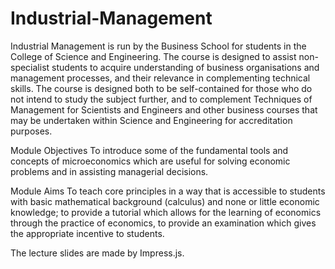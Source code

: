 # Industrial-Management
Industrial Management is run by the Business School for students in the College of Science and Engineering. The course is designed to assist non-specialist students to acquire understanding of business organisations and management processes, and their relevance in complementing technical skills. The course is designed both to be self-contained for those who do not intend to study the subject further, and to complement Techniques of Management for Scientists and Engineers and other business courses that may be undertaken within Science and Engineering for accreditation purposes.

Module Objectives
To introduce some of the fundamental tools and concepts of microeconomics which are useful for solving economic problems and in assisting managerial decisions.

Module Aims
To teach core principles in a way that is accessible to students with basic mathematical background (calculus) and none or little economic knowledge; to provide a tutorial which allows for the learning of economics through the practice of economics, to provide an examination which gives the appropriate incentive to students.

The lecture slides are made by Impress.js.
